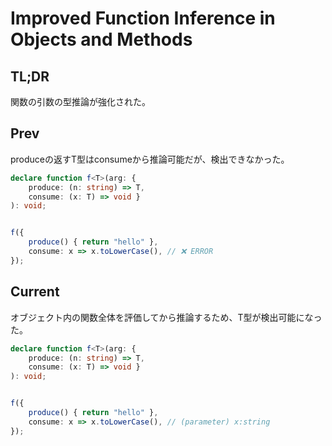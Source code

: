 # Improved Function Inference in Objects and Methods

## TL;DR

関数の引数の型推論が強化された。

## Prev

produceの返すT型はconsumeから推論可能だが、検出できなかった。

```typescript
declare function f<T>(arg: {
    produce: (n: string) => T,
    consume: (x: T) => void }
): void;


f({
    produce() { return "hello" },
    consume: x => x.toLowerCase(), // ❌ ERROR 
});
```

## Current

オブジェクト内の関数全体を評価してから推論するため、T型が検出可能になった。

```typescript
declare function f<T>(arg: {
    produce: (n: string) => T,
    consume: (x: T) => void }
): void;


f({
    produce() { return "hello" },
    consume: x => x.toLowerCase(), // (parameter) x:string
});
```
